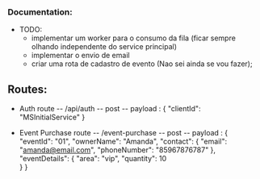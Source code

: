 ### Documentation:

- TODO: 
  - implementar um worker para o consumo da fila (ficar sempre olhando independente do service principal)
  - implementar o envio de email
  - criar uma rota de cadastro de evento (Nao sei ainda se vou fazer);
## Routes:

- Auth route
  -- /api/auth
  -- post
  -- payload :
    {
        "clientId": "MSInitialService"
    }

- Event Purchase route
  -- /event-purchase
  -- post
  -- payload :
    {
		"eventId": "01",
        "ownerName": "Amanda",
        "contact": {
        "email": "amanda@email.com",
        "phoneNumber": "85967876787"
        },
        "eventDetails": {
        "area": "vip",
        "quantity": 10  
        }
    }
